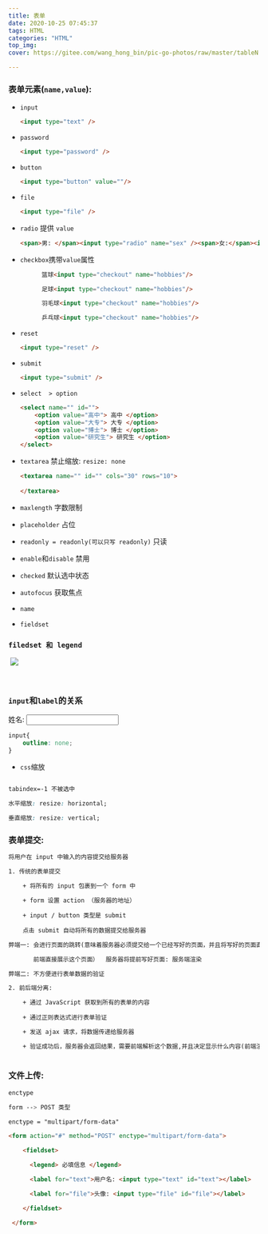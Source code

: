 ```yaml
---
title: 表单
date: 2020-10-25 07:45:37
tags: HTML
categories: "HTML"
top_img: 
cover: https://gitee.com/wang_hong_bin/pic-go-photos/raw/master/tableN.png

---
```


###  表单元素(`name,value`):

+ `input`

  `````html
  <input type="text" />
  `````

+ `password`

  ```html
  <input type="password" />
  ```

+ `button`

  ```html
  <input type="button" value=""/>
  ```

+ `file`

  ```html
  <input type="file" />
  ```

+ `radio` 提供 `value`

  ```html
  <span>男: </span><input type="radio" name="sex" /><span>女:</span><input type="radio" name="sex" />
  ```

+ `checkbox`携带`value`属性

  ```html
      	篮球<input type="checkout" name="hobbies"/>
  
      	足球<input type="checkout" name="hobbies"/>
  
      	羽毛球<input type="checkout" name="hobbies"/>
  
      	乒乓球<input type="checkout" name="hobbies"/>
  ```

+ `reset`

  ```html
  <input type="reset" />
  ```

+ `submit`

  ```html
  <input type="submit" />
  ```

+ `select  > option`

  ```html
  <select name="" id="">
      <option value="高中"> 高中 </option>
      <option value="大专"> 大专 </option>
      <option value="博士"> 博士 </option> 
      <option value="研究生"> 研究生 </option>
  </select>
  ```

+ `textarea` 禁止缩放: `resize: none`

  ```html
  <textarea name="" id="" cols="30" rows="10">
      
  </textarea>
  ```

  

+ `maxlength` 字数限制
+ `placeholder` 占位
+ `readonly = readonly(可以只写 readonly)` 只读
+ `enable`和`disable` 禁用

+ `checked` 默认选中状态
+ `autofocus` 获取焦点
+ `name`

+ `fieldset`

###  `filedset 和 legend`

​	![](https://gitee.com/wang_hong_bin/pic-go-photos/raw/master/form.png)

​        

### `input`和`label`的关系

<div>
    <label for="text">姓名: <input type="text" id="text"></label>
</div>

```css
input{
    outline: none;
}

```

+ `css`缩放

```css

tabindex=-1 不被选中

水平缩放: resize: horizontal;

垂直缩放: resize: vertical;

```

### 表单提交:

```html
将用户在 input 中输入的内容提交给服务器

1. 传统的表单提交

	+ 将所有的 input 包裹到一个 form 中
	
	+ form 设置 action （服务器的地址）
	
	+ input / button 类型是 submit
	
	点击 submit 自动将所有的数据提交给服务器

弊端一: 会进行页面的跳转(意味着服务器必须提交给一个已经写好的页面，并且将写好的页面直接返回给前端，

	   前端直接展示这个页面）  服务器将提前写好页面: 服务端渲染

弊端二: 不方便进行表单数据的验证

```

```html
2. 前后端分离:

	+ 通过 JavaScript 获取到所有的表单的内容
	
	+ 通过正则表达式进行表单验证

	+ 发送 ajax 请求，将数据传递给服务器

	+ 验证成功后，服务器会返回结果，需要前端解析这个数据,并且决定显示什么内容(前端渲染和前端路由)
	
```



### 文件上传:

```css
enctype

form --> POST 类型

enctype = "multipart/form-data"
```

 ```html 
<form action="#" method="POST" enctype="multipart/form-data">

​    <fieldset>

​      <legend> 必填信息 </legend>

​      <label for="text">用户名: <input type="text" id="text"></label>

​      <label for="file">头像: <input type="file" id="file"></label>

​    </fieldset>

  </form>
 ```







